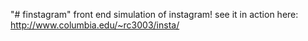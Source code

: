 "# finstagram" 
front end simulation of instagram! see it in action here: http://www.columbia.edu/~rc3003/insta/
